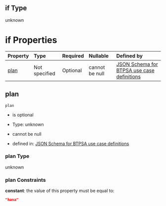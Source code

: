 ## if Type

unknown

# if Properties

| Property      | Type          | Required | Nullable       | Defined by                                                                                                                                                                                                                                  |
| :------------ | :------------ | :------- | :------------- | :------------------------------------------------------------------------------------------------------------------------------------------------------------------------------------------------------------------------------------------ |
| [plan](#plan) | Not specified | Optional | cannot be null | [JSON Schema for BTPSA use case definitions](btpsa-usecase-properties-services-items-allof-1-then-allof-42-then-allof-2-if-properties-plan.md "undefined#/properties/services/items/allOf/1/then/allOf/42/then/allOf/2/if/properties/plan") |

## plan



`plan`

*   is optional

*   Type: unknown

*   cannot be null

*   defined in: [JSON Schema for BTPSA use case definitions](btpsa-usecase-properties-services-items-allof-1-then-allof-42-then-allof-2-if-properties-plan.md "undefined#/properties/services/items/allOf/1/then/allOf/42/then/allOf/2/if/properties/plan")

### plan Type

unknown

### plan Constraints

**constant**: the value of this property must be equal to:

```json
"hana"
```

